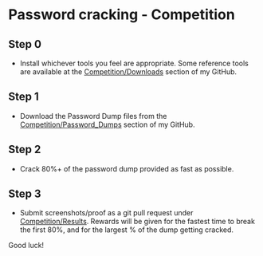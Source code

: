# Password cracking - Competition

## Step 0
* Install whichever tools you feel are appropriate.  Some reference tools are available at the [Competition/Downloads](https://github.com/JonZeolla/Presentation_Materials/tree/master/2015-09-24_SteelCityInfoSec_Password-Cracking/Competition/Downloads) section of my GitHub.  

## Step 1
* Download the Password Dump files from the [Competition/Password_Dumps](https://github.com/JonZeolla/Presentation_Materials/tree/master/2015-09-24_SteelCityInfoSec_Password-Cracking/Competition/Password_Dumps) section of my GitHub.  

## Step 2
* Crack 80%+ of the password dump provided as fast as possible.  

## Step 3
* Submit screenshots/proof as a git pull request under [Competition/Results](https://github.com/JonZeolla/Presentation_Materials/tree/master/2015-09-24_SteelCityInfoSec_Password-Cracking/Competition/Results).  Rewards will be given for the fastest time to break the first 80%, and for the largest % of the dump getting cracked.  

Good luck!


